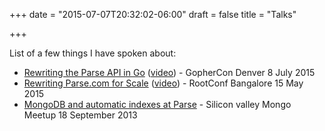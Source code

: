 +++
date = "2015-07-07T20:32:02-06:00"
draft = false
title = "Talks"

+++

List of a few things I have spoken about:

* [Rewriting the Parse API in Go](https://speakerdeck.com/sheki/rewriting-the-parse-api-in-go) ([video](https://www.youtube.com/watch?v=_f9LS-OWfeA)) - GopherCon Denver 8 July 2015
* [Rewriting Parse.com for Scale](https://speakerdeck.com/sheki/rewriting-parse-dot-com) ([video](https://www.youtube.com/watch?v=YXAwSHYdOqc)) - RootConf Bangalore 15 May 2015
* [MongoDB and automatic indexes at Parse](https://speakerdeck.com/sheki/dynamic-indexing-at-parse) - Silicon valley Mongo Meetup 18 September 2013
